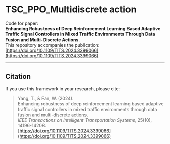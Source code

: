 # TSC_PPO_Multidiscrete action
Code for paper:  
**Enhancing Robustness of Deep Reinforcement Learning Based Adaptive Traffic Signal Controllers in Mixed Traffic Environments Through Data Fusion and Multi-Discrete Actions**.  
This repository accompanies the publication:   
[https://doi.org/10.1109/TITS.2024.3399066](https://doi.org/10.1109/TITS.2024.3399066)

---

## Citation
If you use this framework in your research, please cite:

> Yang, T., & Fan, W. (2024).  
> Enhancing robustness of deep reinforcement learning based adaptive traffic signal controllers in mixed traffic environments through data fusion and multi-discrete actions.  
> *IEEE Transactions on Intelligent Transportation Systems,* 25(10), 14196-14208.  
> [https://doi.org/10.1109/TITS.2024.3399066](https://doi.org/10.1109/TITS.2024.3399066)
